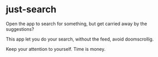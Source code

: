 # just-search
Open the app to search for something, but get carried away by the suggestions? 

This app let you do your search, without the feed, avoid doomscrollig.

Keep your attention to yourself. Time is money.

